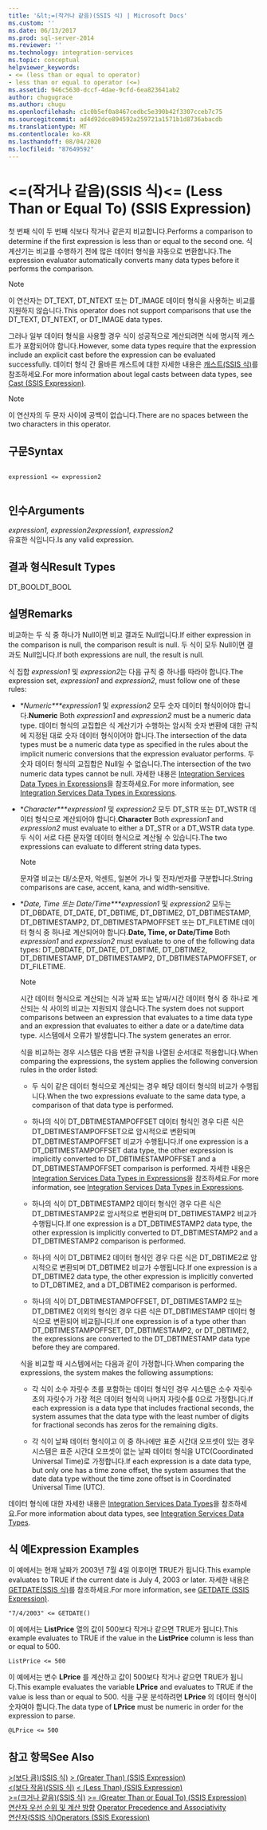 ```yaml
---
title: '&lt;=(작거나 같음)(SSIS 식) | Microsoft Docs'
ms.custom: ''
ms.date: 06/13/2017
ms.prod: sql-server-2014
ms.reviewer: ''
ms.technology: integration-services
ms.topic: conceptual
helpviewer_keywords:
- <= (less than or equal to operator)
- less than or equal to operator (<=)
ms.assetid: 946c5630-dccf-4dae-9cfd-6ea823641ab2
author: chugugrace
ms.author: chugu
ms.openlocfilehash: c1c0b5ef0a8467cedbc5e390b42f3307cceb7c75
ms.sourcegitcommit: ad4d92dce894592a259721a1571b1d8736abacdb
ms.translationtype: MT
ms.contentlocale: ko-KR
ms.lasthandoff: 08/04/2020
ms.locfileid: "87649592"
---
```

# <a name="lt-less-than-or-equal-to-ssis-expression"></a><span data-ttu-id="88125-102">&lt;=(작거나 같음)(SSIS 식)</span><span class="sxs-lookup"><span data-stu-id="88125-102">&lt;= (Less Than or Equal To) (SSIS Expression)</span></span>
  <span data-ttu-id="88125-103">첫 번째 식이 두 번째 식보다 작거나 같은지 비교합니다.</span><span class="sxs-lookup"><span data-stu-id="88125-103">Performs a comparison to determine if the first expression is less than or equal to the second one.</span></span> <span data-ttu-id="88125-104">식 계산기는 비교를 수행하기 전에 많은 데이터 형식을 자동으로 변환합니다.</span><span class="sxs-lookup"><span data-stu-id="88125-104">The expression evaluator automatically converts many data types before it performs the comparison.</span></span>  
  
> [!NOTE]  
>  <span data-ttu-id="88125-105">이 연산자는 DT_TEXT, DT_NTEXT 또는 DT_IMAGE 데이터 형식을 사용하는 비교를 지원하지 않습니다.</span><span class="sxs-lookup"><span data-stu-id="88125-105">This operator does not support comparisons that use the DT_TEXT, DT_NTEXT, or DT_IMAGE data types.</span></span>  
  
 <span data-ttu-id="88125-106">그러나 일부 데이터 형식을 사용할 경우 식이 성공적으로 계산되려면 식에 명시적 캐스트가 포함되어야 합니다.</span><span class="sxs-lookup"><span data-stu-id="88125-106">However, some data types require that the expression include an explicit cast before the expression can be evaluated successfully.</span></span> <span data-ttu-id="88125-107">데이터 형식 간 올바른 캐스트에 대한 자세한 내용은 [캐스트&#40;SSIS 식&#41;](cast-ssis-expression.md)를 참조하세요.</span><span class="sxs-lookup"><span data-stu-id="88125-107">For more information about legal casts between data types, see [Cast &#40;SSIS Expression&#41;](cast-ssis-expression.md).</span></span>  
  
> [!NOTE]  
>  <span data-ttu-id="88125-108">이 연산자의 두 문자 사이에 공백이 없습니다.</span><span class="sxs-lookup"><span data-stu-id="88125-108">There are no spaces between the two characters in this operator.</span></span>  
  
## <a name="syntax"></a><span data-ttu-id="88125-109">구문</span><span class="sxs-lookup"><span data-stu-id="88125-109">Syntax</span></span>  
  
```  
  
expression1 <= expression2  
  
```  
  
## <a name="arguments"></a><span data-ttu-id="88125-110">인수</span><span class="sxs-lookup"><span data-stu-id="88125-110">Arguments</span></span>  
 <span data-ttu-id="88125-111">*expression1, expression2*</span><span class="sxs-lookup"><span data-stu-id="88125-111">*expression1, expression2*</span></span>  
 <span data-ttu-id="88125-112">유효한 식입니다.</span><span class="sxs-lookup"><span data-stu-id="88125-112">Is any valid expression.</span></span>  
  
## <a name="result-types"></a><span data-ttu-id="88125-113">결과 형식</span><span class="sxs-lookup"><span data-stu-id="88125-113">Result Types</span></span>  
 <span data-ttu-id="88125-114">DT_BOOL</span><span class="sxs-lookup"><span data-stu-id="88125-114">DT_BOOL</span></span>  
  
## <a name="remarks"></a><span data-ttu-id="88125-115">설명</span><span class="sxs-lookup"><span data-stu-id="88125-115">Remarks</span></span>  
 <span data-ttu-id="88125-116">비교하는 두 식 중 하나가 Null이면 비교 결과도 Null입니다.</span><span class="sxs-lookup"><span data-stu-id="88125-116">If either expression in the comparison is null, the comparison result is null.</span></span> <span data-ttu-id="88125-117">두 식이 모두 Null이면 결과도 Null입니다.</span><span class="sxs-lookup"><span data-stu-id="88125-117">If both expressions are null, the result is null.</span></span>  
  
 <span data-ttu-id="88125-118">식 집합 *expression1* 및 *expression2*는 다음 규칙 중 하나를 따라야 합니다.</span><span class="sxs-lookup"><span data-stu-id="88125-118">The expression set, *expression1* and *expression2*, must follow one of these rules:</span></span>  
  
-   <span data-ttu-id="88125-119">\**Numeric\*\*\*expression1* 및 *expression2* 모두 숫자 데이터 형식이어야 합니다.</span><span class="sxs-lookup"><span data-stu-id="88125-119">**Numeric** Both *expression1* and *expression2* must be a numeric data type.</span></span> <span data-ttu-id="88125-120">데이터 형식의 교집합은 식 계산기가 수행하는 암시적 숫자 변환에 대한 규칙에 지정된 대로 숫자 데이터 형식이어야 합니다.</span><span class="sxs-lookup"><span data-stu-id="88125-120">The intersection of the data types must be a numeric data type as specified in the rules about the implicit numeric conversions that the expression evaluator performs.</span></span> <span data-ttu-id="88125-121">두 숫자 데이터 형식의 교집합은 Null일 수 없습니다.</span><span class="sxs-lookup"><span data-stu-id="88125-121">The intersection of the two numeric data types cannot be null.</span></span> <span data-ttu-id="88125-122">자세한 내용은 [Integration Services Data Types in Expressions](integration-services-data-types-in-expressions.md)을 참조하세요.</span><span class="sxs-lookup"><span data-stu-id="88125-122">For more information, see [Integration Services Data Types in Expressions](integration-services-data-types-in-expressions.md).</span></span>  
  
-   <span data-ttu-id="88125-123">\**Character\*\*\*expression1* 및 *expression2* 모두 DT_STR 또는 DT_WSTR 데이터 형식으로 계산되어야 합니다.</span><span class="sxs-lookup"><span data-stu-id="88125-123">**Character** Both *expression1* and *expression2* must evaluate to either a DT_STR or a DT_WSTR data type.</span></span> <span data-ttu-id="88125-124">두 식이 서로 다른 문자열 데이터 형식으로 계산될 수 있습니다.</span><span class="sxs-lookup"><span data-stu-id="88125-124">The two expressions can evaluate to different string data types.</span></span>  
  
    > [!NOTE]  
    >  <span data-ttu-id="88125-125">문자열 비교는 대/소문자, 악센트, 일본어 가나 및 전자/반자를 구분합니다.</span><span class="sxs-lookup"><span data-stu-id="88125-125">String comparisons are case, accent, kana, and width-sensitive.</span></span>  
  
-   <span data-ttu-id="88125-126">\**Date, Time 또는 Date/Time\*\*\*expression1* 및 *expression2* 모두는 DT_DBDATE, DT_DATE, DT_DBTIME, DT_DBTIME2, DT_DBTIMESTAMP, DT_DBTIMESTAMP2, DT_DBTIMESTAPMOFFSET 또는 DT_FILETIME 데이터 형식 중 하나로 계산되어야 합니다.</span><span class="sxs-lookup"><span data-stu-id="88125-126">**Date, Time, or Date/Time** Both *expression1* and *expression2* must evaluate to one of the following data types: DT_DBDATE, DT_DATE, DT_DBTIME, DT_DBTIME2, DT_DBTIMESTAMP, DT_DBTIMESTAMP2, DT_DBTIMESTAPMOFFSET, or DT_FILETIME.</span></span>  
  
    > [!NOTE]  
    >  <span data-ttu-id="88125-127">시간 데이터 형식으로 계산되는 식과 날짜 또는 날짜/시간 데이터 형식 중 하나로 계산되는 식 사이의 비교는 지원되지 않습니다.</span><span class="sxs-lookup"><span data-stu-id="88125-127">The system does not support comparisons between an expression that evaluates to a time data type and an expression that evaluates to either a date or a date/time data type.</span></span> <span data-ttu-id="88125-128">시스템에서 오류가 발생합니다.</span><span class="sxs-lookup"><span data-stu-id="88125-128">The system generates an error.</span></span>  
  
     <span data-ttu-id="88125-129">식을 비교하는 경우 시스템은 다음 변환 규칙을 나열된 순서대로 적용합니다.</span><span class="sxs-lookup"><span data-stu-id="88125-129">When comparing the expressions, the system applies the following conversion rules in the order listed:</span></span>  
  
    -   <span data-ttu-id="88125-130">두 식이 같은 데이터 형식으로 계산되는 경우 해당 데이터 형식의 비교가 수행됩니다.</span><span class="sxs-lookup"><span data-stu-id="88125-130">When the two expressions evaluate to the same data type, a comparison of that data type is performed.</span></span>  
  
    -   <span data-ttu-id="88125-131">하나의 식이 DT_DBTIMESTAMPOFFSET 데이터 형식인 경우 다른 식은 DT_DBTIMESTAMPOFFSET으로 암시적으로 변환되며 DT_DBTIMESTAMPOFFSET 비교가 수행됩니다.</span><span class="sxs-lookup"><span data-stu-id="88125-131">If one expression is a DT_DBTIMESTAMPOFFSET data type, the other expression is implicitly converted to DT_DBTIMESTAMPOFFSET and a DT_DBTIMESTAMPOFFSET comparison is performed.</span></span> <span data-ttu-id="88125-132">자세한 내용은 [Integration Services Data Types in Expressions](integration-services-data-types-in-expressions.md)을 참조하세요.</span><span class="sxs-lookup"><span data-stu-id="88125-132">For more information, see [Integration Services Data Types in Expressions](integration-services-data-types-in-expressions.md).</span></span>  
  
    -   <span data-ttu-id="88125-133">하나의 식이 DT_DBTIMESTAMP2 데이터 형식인 경우 다른 식은 DT_DBTIMESTAMP2로 암시적으로 변환되며 DT_DBTIMESTAMP2 비교가 수행됩니다.</span><span class="sxs-lookup"><span data-stu-id="88125-133">If one expression is a DT_DBTIMESTAMP2 data type, the other expression is implicitly converted to DT_DBTIMESTAMP2 and a DT_DBTIMESTAMP2 comparison is performed.</span></span>  
  
    -   <span data-ttu-id="88125-134">하나의 식이 DT_DBTIME2 데이터 형식인 경우 다른 식은 DT_DBTIME2로 암시적으로 변환되며 DT_DBTIME2 비교가 수행됩니다.</span><span class="sxs-lookup"><span data-stu-id="88125-134">If one expression is a DT_DBTIME2 data type, the other expression is implicitly converted to DT_DBTIME2, and a DT_DBTIME2 comparison is performed.</span></span>  
  
    -   <span data-ttu-id="88125-135">하나의 식이 DT_DBTIMESTAMPOFFSET, DT_DBTIMESTAMP2 또는 DT_DBTIME2 이외의 형식인 경우 다른 식은 DT_DBTIMESTAMP 데이터 형식으로 변환되어 비교됩니다.</span><span class="sxs-lookup"><span data-stu-id="88125-135">If one expression is of a type other than DT_DBTIMESTAMPOFFSET, DT_DBTIMESTAMP2, or DT_DBTIME2, the expressions are converted to the DT_DBTIMESTAMP data type before they are compared.</span></span>  
  
     <span data-ttu-id="88125-136">식을 비교할 때 시스템에서는 다음과 같이 가정합니다.</span><span class="sxs-lookup"><span data-stu-id="88125-136">When comparing the expressions, the system makes the following assumptions:</span></span>  
  
    -   <span data-ttu-id="88125-137">각 식이 소수 자릿수 초를 포함하는 데이터 형식인 경우 시스템은 소수 자릿수 초의 자릿수가 가장 적은 데이터 형식의 나머지 자릿수를 0으로 가정합니다.</span><span class="sxs-lookup"><span data-stu-id="88125-137">If each expression is a data type that includes fractional seconds, the system assumes that the data type with the least number of digits for fractional seconds has zeros for the remaining digits.</span></span>  
  
    -   <span data-ttu-id="88125-138">각 식이 날짜 데이터 형식이고 이 중 하나에만 표준 시간대 오프셋이 있는 경우 시스템은 표준 시간대 오프셋이 없는 날짜 데이터 형식을 UTC(Coordinated Universal Time)로 가정합니다.</span><span class="sxs-lookup"><span data-stu-id="88125-138">If each expression is a date data type, but only one has a time zone offset, the system assumes that the date data type without the time zone offset is in Coordinated Universal Time (UTC).</span></span>  
  
 <span data-ttu-id="88125-139">데이터 형식에 대한 자세한 내용은 [Integration Services Data Types](../data-flow/integration-services-data-types.md)을 참조하세요.</span><span class="sxs-lookup"><span data-stu-id="88125-139">For more information about data types, see [Integration Services Data Types](../data-flow/integration-services-data-types.md).</span></span>  
  
## <a name="expression-examples"></a><span data-ttu-id="88125-140">식 예</span><span class="sxs-lookup"><span data-stu-id="88125-140">Expression Examples</span></span>  
 <span data-ttu-id="88125-141">이 예에서는 현재 날짜가 2003년 7월 4일 이후이면 TRUE가 됩니다.</span><span class="sxs-lookup"><span data-stu-id="88125-141">This example evaluates to TRUE if the current date is July 4, 2003 or later.</span></span> <span data-ttu-id="88125-142">자세한 내용은 [GETDATE&#40;SSIS 식&#41;](getdate-ssis-expression.md)를 참조하세요.</span><span class="sxs-lookup"><span data-stu-id="88125-142">For more information, see [GETDATE &#40;SSIS Expression&#41;](getdate-ssis-expression.md).</span></span>  
  
```  
"7/4/2003" <= GETDATE()  
```  
  
 <span data-ttu-id="88125-143">이 예에서는 **ListPrice** 열의 값이 500보다 작거나 같으면 TRUE가 됩니다.</span><span class="sxs-lookup"><span data-stu-id="88125-143">This example evaluates to TRUE if the value in the **ListPrice** column is less than or equal to 500.</span></span>  
  
```  
ListPrice <= 500  
```  
  
 <span data-ttu-id="88125-144">이 예에서는 변수 **LPrice** 를 계산하고 값이 500보다 작거나 같으면 TRUE가 됩니다.</span><span class="sxs-lookup"><span data-stu-id="88125-144">This example evaluates the variable **LPrice** and evaluates to TRUE if the value is less than or equal to 500.</span></span> <span data-ttu-id="88125-145">식을 구문 분석하려면 **LPrice** 의 데이터 형식이 숫자여야 합니다.</span><span class="sxs-lookup"><span data-stu-id="88125-145">The data type of **LPrice** must be numeric in order for the expression to parse.</span></span>  
  
```  
@LPrice <= 500  
```  
  
## <a name="see-also"></a><span data-ttu-id="88125-146">참고 항목</span><span class="sxs-lookup"><span data-stu-id="88125-146">See Also</span></span>  
 <span data-ttu-id="88125-147">[&#62;&#40;보다 큼&#41;&#40;SSIS 식&#41;](greater-than-ssis-expression.md) </span><span class="sxs-lookup"><span data-stu-id="88125-147">[&#62; &#40;Greater Than&#41; &#40;SSIS Expression&#41;](greater-than-ssis-expression.md) </span></span>  
 <span data-ttu-id="88125-148">[&#60;&#40;보다 작음&#41;&#40;SSIS 식&#41;](less-than-ssis-expression.md) </span><span class="sxs-lookup"><span data-stu-id="88125-148">[&#60; &#40;Less Than&#41; &#40;SSIS Expression&#41;](less-than-ssis-expression.md) </span></span>  
 <span data-ttu-id="88125-149">[&#62;=&#40;크거나 같음&#41;&#40;SSIS 식&#41;](greater-than-or-equal-to-ssis-expression.md) </span><span class="sxs-lookup"><span data-stu-id="88125-149">[&#62;= &#40;Greater Than or Equal To&#41; &#40;SSIS Expression&#41;](greater-than-or-equal-to-ssis-expression.md) </span></span>  
 <span data-ttu-id="88125-150">[연산자 우선 순위 및 계산 방향](operator-precedence-and-associativity.md) </span><span class="sxs-lookup"><span data-stu-id="88125-150">[Operator Precedence and Associativity](operator-precedence-and-associativity.md) </span></span>  
 [<span data-ttu-id="88125-151">연산자&#40;SSIS 식&#41;</span><span class="sxs-lookup"><span data-stu-id="88125-151">Operators &#40;SSIS Expression&#41;</span></span>](operators-ssis-expression.md)  
  
  
